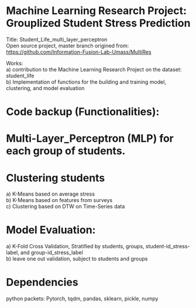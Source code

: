 # Machine Learning Research Project: Grouplized Student Stress Prediction  
Title: Student_Life_multi_layer_perceptron  
Open source project, master branch origined from: https://github.com/Information-Fusion-Lab-Umass/MultiRes 
  
Works:  
a) contribution to the Machine Learning Research Project on the dataset: student_life  
b) Implementation of functions for the building and training model, clustering, and model evaluation  

# Code backup (Functionalities):

#   Multi-Layer_Perceptron (MLP) for each group of students.
#   Clustering students
a) K-Means based on average stress  
b) K-Means based on features from surveys  
c) Clustering based on DTW on Time-Series data  
#   Model Evaluation: 
a) K-Fold Cross Validation, Stratified by students, groups, student-id_stress-label, and group-id_stress_label  
b) leave one out validation, subject to students and groups  

# Dependencies 
python packets: Pytorch, tqdm, pandas, sklearn, pickle, numpy 
